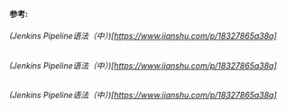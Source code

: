 #### 参考:
###### (Jenkins Pipeline语法（中）)[https://www.jianshu.com/p/18327865a38a]
###### (Jenkins Pipeline语法（中）)[https://www.jianshu.com/p/18327865a38a]
###### (Jenkins Pipeline语法（中）)[https://www.jianshu.com/p/18327865a38a]
